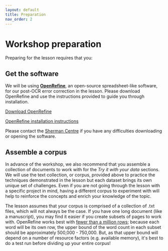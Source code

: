 ```yaml
---
layout: default
title: Preparation
nav_order: 2
---
```


<!-- Edit the content below for the workshop in question. Once you're ready to publish, remove the comment characters e.g. "<!--" at the start and end -->

# Workshop preparation 

Preparing for the lesson requires that you:

<!--
## Get the data

The collection of documents we are working with in the lesson were scanned from paper copies and then processed through optical character recognition (OCR) to transform the image into text data. If you would like to read more about how OCR works, read …. 

OCR output is rarely free of errors. The OCR engine may misinterpret characters, even with scanned documents.  The error rate increases when working with handwritten documents that are hand-written, have low contrast between foreground text or are in languages with less robust OCR support (read more at [behind the interface]). 

-->

## Get the software
We will be using [**OpenRefine**](https://www.openrefine.org/), an open-source spreadsheet-like software, for our post-OCR error correction in the lesson. Please download OpenRefine and use the instructions provided to guide you through installation.

   [Download OpenRefine](https://openrefine.org/download.html)

   [OpenRefine installation instructions](https://docs.openrefine.org/manual/installing)

Please contact the [Sherman Centre](mailto:scds@mcmaster.ca) if you have any difficulties downloading or opening the software.

## Assemble a corpus

In advance of the workshop, we also recommend that you assemble a collection of documents to work with for the *Try it with your data* sections. We will use the text collection, or corpus, provided above to practice the techniques demonstrated in the lesson but each dataset brings its own unique set of challenges. Even if you are not going through the lesson with a specific project in mind, having a different corpus to experiment with will help to reinforce the concepts and enrich your knowledge of the topic.

<!--
Before applying optical character recognition (OCR), you may wish to optimize the quality of your image as will result . Preventing errors earlier in the workflow will save considerable labour later in the .
The lesson uses text files (.txt file extension)
-->

The lesson assumes that your corpus is comprised of a collection of .txt files, which will not always be the case. If you have one long document (like a manuscript), you may find it easier if you create subsets of pages to work with. OpenRefine works best with [fewer than a million rows](https://groups.google.com/g/openrefine/c/-loChQe4CNg/m/eroRAq9_BwAJ); because each word will be its own row, the upper bound of the word count in each subset should be approximately 500,000 - 750,000. But, as that upper bound will depend on a number of resource factors (e.g. available memory), it's best to do a test run before dividing up your entire corpus!


